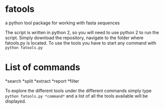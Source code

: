 # fatools
a python tool package for working with fasta sequences

The script is written in python 2, so you will need to use python 2 to run the script.
Simply download the repository, navigate to the folder where fatools.py is located. To use the tools you have to start any command with 
`python fatools.py`

# List of commands
*search
*split
*extract
*report
*filter

To explore the different tools under the different commands simply type
`python fatools.py *command*` and a list of all the tools available will be displayed.
